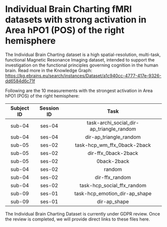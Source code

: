 # Individual Brain Charting fMRI datasets with strong activation in Area hPO1 (POS) of the right hemisphere

The Individual Brain Charting dataset is a high spatial-resolution, multi-task, functional Magnetic Resonance Imaging dataset, intended to support the investigation on the functional principles governing cognition in the human brain.
Read more in the Knowledge Graph: https://kg.ebrains.eu/search/instances/Dataset/a1c940cc-4777-417e-9326-dd6584d6c71f

Following are the 10 measurements with the strongest activation in Area hPO1 (POS) of the right hemisphere:

| Subject ID | Session ID | Task |
| :-: | :-: | :-: |
| sub-04 | ses-04 | task-archi_social_dir-ap_triangle_random|
| sub-04 | ses-04 | dir-ap_triangle_random|
| sub-05 | ses-02 | task-hcp_wm_ffx_0back-2back|
| sub-05 | ses-02 | dir-ffx_0back-2back|
| sub-05 | ses-02 | 0back-2back|
| sub-04 | ses-02 | random|
| sub-04 | ses-02 | dir-ffx_random|
| sub-04 | ses-02 | task-hcp_social_ffx_random|
| sub-09 | ses-01 | task-hcp_emotion_dir-ap_shape|
| sub-09 | ses-01 | dir-ap_shape|


The Individual Brain Charting Dataset is currently under GDPR review. Once the review is completed, we will provide direct links to these files here.